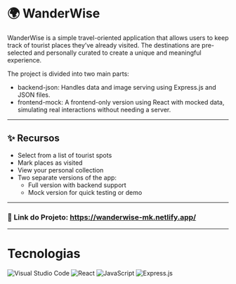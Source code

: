 # 🌍 WanderWise

WanderWise is a simple travel-oriented application that allows users to keep track of tourist places they’ve already visited. The destinations are pre-selected and personally curated to create a unique and meaningful experience.

The project is divided into two main parts:

<ul>
  <li>backend-json: Handles data and image serving using Express.js and JSON files.</li>
  <li>frontend-mock: A frontend-only version using React with mocked data, simulating real interactions without needing a server.</li>
</ul>

<hr>

## ✨ Recursos

- Select from a list of tourist spots
- Mark places as visited
- View your personal collection
- Two separate versions of the app:
  - Full version with backend support
  - Mock version for quick testing or demo

<hr>

### 🚀 Link do Projeto: https://wanderwise-mk.netlify.app/

<hr>

# Tecnologias

![Visual Studio Code](https://img.shields.io/badge/Visual%20Studio%20Code-0078d7.svg?style=for-the-badge&logo=visual-studio-code&logoColor=white)
![React](https://img.shields.io/badge/react-%2320232a.svg?style=for-the-badge&logo=react&logoColor=%2361DAFB)
![JavaScript](https://img.shields.io/badge/javascript-%23323330.svg?style=for-the-badge&logo=javascript&logoColor=%23F7DF1E)
![Express.js](https://img.shields.io/badge/express.js-%23404d59.svg?style=for-the-badge&logo=express&logoColor=%2361DAFB)
